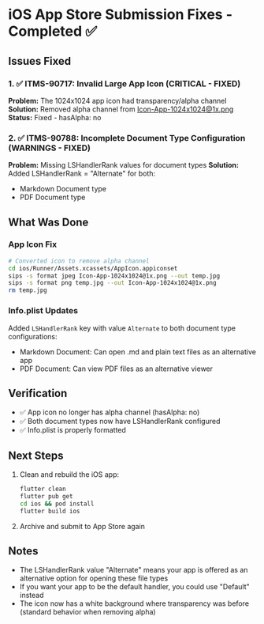 # iOS App Store Submission Fixes - Completed ✅

## Issues Fixed

### 1. ✅ ITMS-90717: Invalid Large App Icon (CRITICAL - FIXED)
**Problem:** The 1024x1024 app icon had transparency/alpha channel
**Solution:** Removed alpha channel from Icon-App-1024x1024@1x.png
**Status:** Fixed - hasAlpha: no

### 2. ✅ ITMS-90788: Incomplete Document Type Configuration (WARNINGS - FIXED)
**Problem:** Missing LSHandlerRank values for document types
**Solution:** Added LSHandlerRank = "Alternate" for both:
- Markdown Document type
- PDF Document type

## What Was Done

### App Icon Fix
```bash
# Converted icon to remove alpha channel
cd ios/Runner/Assets.xcassets/AppIcon.appiconset
sips -s format jpeg Icon-App-1024x1024@1x.png --out temp.jpg
sips -s format png temp.jpg --out Icon-App-1024x1024@1x.png
rm temp.jpg
```

### Info.plist Updates
Added `LSHandlerRank` key with value `Alternate` to both document type configurations:
- Markdown Document: Can open .md and plain text files as an alternative app
- PDF Document: Can view PDF files as an alternative viewer

## Verification
- ✅ App icon no longer has alpha channel (hasAlpha: no)
- ✅ Both document types now have LSHandlerRank configured
- ✅ Info.plist is properly formatted

## Next Steps
1. Clean and rebuild the iOS app:
   ```bash
   flutter clean
   flutter pub get
   cd ios && pod install
   flutter build ios
   ```

2. Archive and submit to App Store again

## Notes
- The LSHandlerRank value "Alternate" means your app is offered as an alternative option for opening these file types
- If you want your app to be the default handler, you could use "Default" instead
- The icon now has a white background where transparency was before (standard behavior when removing alpha)
